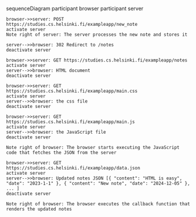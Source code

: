 sequenceDiagram
    participant browser
    participant server

    browser->>server: POST https://studies.cs.helsinki.fi/exampleapp/new_note
    activate server
    Note right of server: The server processes the new note and stores it

    server-->>browser: 302 Redirect to /notes
    deactivate server

    browser->>server: GET https://studies.cs.helsinki.fi/exampleapp/notes
    activate server
    server-->>browser: HTML document
    deactivate server

    browser->>server: GET https://studies.cs.helsinki.fi/exampleapp/main.css
    activate server
    server-->>browser: the css file
    deactivate server

    browser->>server: GET https://studies.cs.helsinki.fi/exampleapp/main.js
    activate server
    server-->>browser: the JavaScript file
    deactivate server

    Note right of browser: The browser starts executing the JavaScript code that fetches the JSON from the server

    browser->>server: GET https://studies.cs.helsinki.fi/exampleapp/data.json
    activate server
    server-->>browser: Updated notes JSON [{ "content": "HTML is easy", "date": "2023-1-1" }, { "content": "New note", "date": "2024-12-05" }, ... ]
    deactivate server

    Note right of browser: The browser executes the callback function that renders the updated notes
